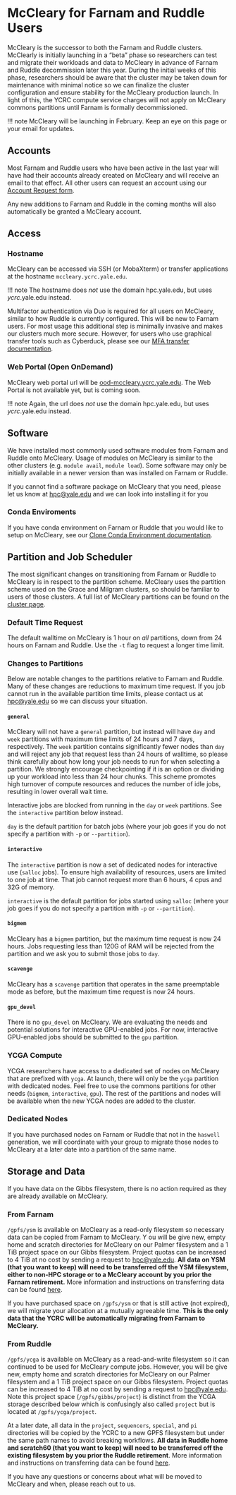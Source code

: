 # McCleary for Farnam and Ruddle Users

McCleary is the successor to both the Farnam and Ruddle clusters. 
McClearly is initially launching in a “beta” phase so researchers can test and migrate their workloads and data to McCleary in advance of Farnam and Ruddle decommission later this year.
During the initial weeks of this phase, researchers should be aware that the cluster may be taken down for maintenance with minimal notice so we can finalize the cluster configuration and ensure stability for the McCleary production launch.
In light of this, the YCRC compute service charges will not apply on McCleary commons partitions  until Farnam is formally decommissioned.


!!! note
    McCleary will be launching in February. Keep an eye on this page or your email for updates.


## Accounts

Most Farnam and Ruddle users who have been active in the last year will have had their accounts already created on McCleary and will receive an email to that effect. 
All other users can request an account using our [Account Request form](https://research.computing.yale.edu/support/hpc/account-request).

Any new additions to Farnam and Ruddle in the coming months will also automatically be granted a McCleary account.

## Access

### Hostname

McCleary can be accessed via SSH (or MobaXterm) or transfer applications at the hostname `mccleary.ycrc.yale.edu`. 

!!! note
	The hostname does *not* use the domain hpc.yale.edu, but uses *ycrc*.yale.edu instead.

Multifactor authentication via Duo is required for all users on McCleary, similar to how Ruddle is currently configured.
This will be new to Farnam users. For most usage this additional step is minimally invasive and makes our clusters much more secure. 
However, for users who use graphical transfer tools such as Cyberduck, please see our [MFA transfer documentation](/data/transfer/#cyberduck-on-ruddle).

### Web Portal (Open OnDemand)

McCleary web portal url will be [ood-mccleary.ycrc.yale.edu](http://ood-mccleary.ycrc.yale.edu). The Web Portal is not available yet, but is coming soon.

!!! note
	Again, the url does *not* use the domain hpc.yale.edu, but uses *ycrc*.yale.edu instead.


## Software

We have installed most commonly used software modules from Farnam and Ruddle onto McCleary. 
Usage of modules on McCleary is similar to the other clusters (e.g. `module avail`, `module load`). 
Some software may only be initially available in a newer version than was installed on Farnam or Ruddle. 

If you cannot find a software package on McCleary that you need, please let us know at [hpc@yale.edu](mailto:hpc@yale.edu) and we can look into installing it for you

### Conda Enviroments

If you have conda environment on Farnam or Ruddle that you would like to setup on McCleary, see our [Clone Conda Environment documentation](https://docs.ycrc.yale.edu/clusters-at-yale/guides/conda-clone/).

## Partition and Job Scheduler

The most significant changes on transitioning from Farnam or Ruddle to McCleary is in respect to the partition scheme. 
McCleary uses the partition scheme used on the Grace and Milgram clusters, so should be familiar to users of those clusters.
A full list of McCleary partitions can be found on the [cluster page](/clusters/mccleary/).

### Default Time Request

The default walltime on McCleary is 1 hour on *all* partitions, down from 24 hours on Farnam and Ruddle. 
Use the `-t` flag to request a longer time limit.

### Changes to Partitions

Below are notable changes to the partitions relative to Farnam and Ruddle. Many of these changes are reductions to maximum time request. 
If you job cannot run in the available partition time limits, please contact us at [hpc@yale.edu](mailto:hpc@yale.edu) so we can discuss your situation.

#### `general`

McCleary will not have a `general` partition, but instead will have `day` and `week` partitions with maximum time limits of 24 hours and 7 days, respectively. 
The `week` partition contains significantly fewer nodes than `day` and will reject any job that request less than 24 hours of walltime, so please think carefully about how long your job needs to run for when selecting a partition.
We strongly encourage checkpointing if it is an option or dividing up your workload into less than 24 hour chunks.
This scheme promotes high turnover of compute resources and reduces the number of idle jobs, resulting in lower overall wait time.

Interactive jobs are blocked from running in the `day` or `week` partitions. See the `interactive` partition below instead.

`day` is the default partition for batch jobs (where your job goes if you do not specify a partition with `-p` or `--partition`).

#### `interactive`

The `interactive` partition is now a set of dedicated nodes for interactive use (`salloc` jobs).
To ensure high availability of resources, users are limited to one job at time.
That job cannot request more than 6 hours, 4 cpus and 32G of memory.

`interactive` is the default partition for jobs started using `salloc` (where your job goes if you do not specify a partition with `-p` or `--partition`).

#### `bigmem`

McCleary has a `bigmem` partition, but the maximum time request is now 24 hours. 
Jobs requesting less than 120G of RAM will be rejected from the partition and we ask you to submit those jobs to `day`.

#### `scavenge`

McCleary has a `scavenge` partition that operates in the same preemptable mode as before, but the maximum time request is now 24 hours. 
 
#### `gpu_devel`

There is no `gpu_devel` on McCleary. We are evaluating the needs and potential solutions for interactive GPU-enabled jobs.
For now, interactive GPU-enabled jobs should be submitted to the `gpu` partition.

### YCGA Compute

YCGA researchers have access to a dedicated set of nodes on McCleary that are prefixed with `ycga`. 
At launch, there will only be the `ycga` partition with dedicated nodes.
Feel free to use the commons partitions for other needs (`bigmem`, `interactive`, `gpu`).
The rest of the partitions and nodes will be available when the new YCGA nodes are added to the cluster.


### Dedicated Nodes

If you have purchased nodes on Farnam or Ruddle that not in the `haswell` generation, we will coordinate with your group to migrate those nodes to McCleary at a later date into a partition of the same name.


## Storage and Data

If you have data on the Gibbs filesystem, there is no action required as they are already available on McCleary.

### From Farnam

`/gpfs/ysm` is available on McCleary as a read-only filesystem so necessary data can be copied from Farnam to McCleary. Y ou will be give new, empty home and scratch directories for McCleary on our Palmer filesystem and a 1 TiB project space on our Gibbs filesystem. Project quotas can be increased to 4 TiB at no cost by sending a request to [hpc@yale.edu](mailto:hpc@yale.edu). **All data on YSM (that you want to keep) will need to be transferred off the YSM filesystem, either to non-HPC storage or to a McCleary account by you prior the Farnam retirement.** More information and instructions on transferring data can be found [here](/data/mccleary-transfer/).

If you have purchased space on `/gpfs/ysm` or that is still active (not expired), we will migrate your allocation at a mutually agreeable time. **This is the only data that the YCRC will be automatically migrating from Farnam to McCleary.**  

### From Ruddle

`/gpfs/ycga` is available on McCleary as a read-and-write filesystem so it can continued to be used for McCleary compute jobs. However, you will be give new, empty home and scratch directories for McCleary on our Palmer filesystem and a 1 TiB project space on our Gibbs filesystem. Project quotas can be increased to 4 TiB at no cost by sending a request to [hpc@yale.edu](mailto:hpc@yale.edu). Note this project space (`/gpfs/gibbs/project`) is distinct from the YCGA storage described below which is confusingly also called `project` but is located at `/gpfs/ycga/project`.

At a later date, all data in the `project`, `sequencers`, `special`, and `pi` directories will be copied by the YCRC to a new GPFS filesystem but under the same path names to avoid breaking workflows.  **All data in Ruddle home and scratch60 (that you want to keep) will need to be transferred off the existing filesystem by you prior the Ruddle retirement**. More information and instructions on transferring data can be found [here](/data/mccleary-transfer/).
 
If you have any questions or concerns about what will be moved to McCleary and when, please reach out to us.

